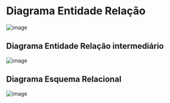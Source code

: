 # Diagrama Entidade Relação

![image](https://github.com/tads-cnat/trabalhos-voluntarios/assets/112009958/67592c09-d4da-4909-a6e4-f973bc34e0eb)

## Diagrama Entidade Relação intermediário

![image](https://github.com/tads-cnat/trabalhos-voluntarios/assets/112009958/aebbf95e-dac4-4c67-aeda-c20c25e7f0ef)

## Diagrama Esquema Relacional

![image](https://github.com/tads-cnat/trabalhos-voluntarios/assets/112009958/0c874293-22e3-4268-bbb0-fb469a458a89)







